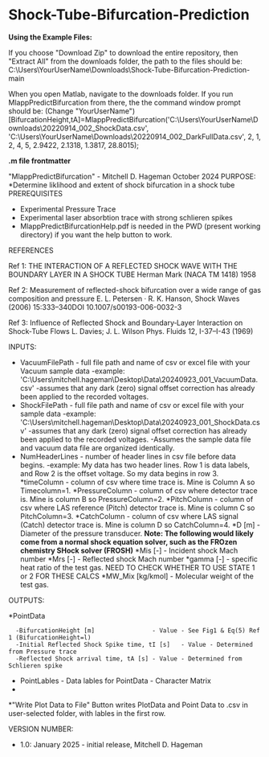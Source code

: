 # Shock-Tube-Bifurcation-Prediction


**Using the Example Files:**

If you choose "Download Zip" to download the entire repository, then "Extract All" from the downloads folder, 
the path to the files should be: 
C:\Users\YourUserName\Downloads\Shock-Tube-Bifurcation-Prediction-main  

When you open Matlab, navigate to the downloads folder.  If you run MlappPredictBifurcation from there, 
the the command window prompt should be: (Change "YourUserName")
[BifurcationHeight,tA]=MlappPredictBifurcation('C:\Users\YourUserName\Downloads\20220914_002_ShockData.csv', 'C:\Users\YourUserName\Downloads\20220914_002_DarkFullData.csv', 2, 1, 2, 4, 5, 2.9422, 2.1318, 1.3817, 28.8015);


**.m file frontmatter**
 
"MlappPredictBifurcation" - Mitchell D. Hageman October 2024
PURPOSE:
  *Determine liklihood and extent of shock bifurcation in a shock tube
PREREQUISITES
  * Experimental Pressure Trace
  * Experimental laser absorbtion trace with strong schlieren spikes
  * MlappPredictBifurcationHelp.pdf is needed in the PWD (present working directory) if you want the help button to work.

REFERENCES

Ref 1: THE INTERACTION OF A REFLECTED SHOCK WAVE WITH THE BOUNDARY LAYER IN A SHOCK TUBE
      Herman Mark (NACA TM 1418) 1958

Ref 2: Measurement of reflected-shock bifurcation over a wide range of gas composition and pressure
      E. L. Petersen · R. K. Hanson, Shock Waves (2006) 15:333–340DOI 10.1007/s00193-006-0032-3

Ref 3: Influence of Reflected Shock and Boundary‐Layer Interaction on Shock‐Tube Flows
      L. Davies; J. L. Wilson Phys. Fluids 12, I-37–I-43 (1969)

INPUTS:
  * VacuumFilePath - full file path and name of csv or excel file with your Vacuum sample data
      -example:  'C:\Users\mitchell.hageman\Desktop\Data\20240923_001_VacuumData.csv'
      -assumes that any dark (zero) signal offset correction has already been applied to the recorded voltages.
  * ShockFilePath - full file path and name of csv or excel file with your sample data
      -example:  'C:\Users\mitchell.hageman\Desktop\Data\20240923_001_ShockData.csv'
      -assumes that any dark (zero) signal offset correction has already been applied to the recorded voltages.
      -Assumes the sample data file and vacuum data file are organized identically.
  * NumHeaderLines - number of header lines in csv file before data begins.
      -example: My data has two header lines.  Row 1 is data labels, and Row 2 is the offset voltage. So my data  begins in row 3.
  *timeColumn - column of csv where time trace is.  Mine is Column A so Timecolumn=1.
  *PressureColumn - column of csv where detector trace is.  Mine is column B so PressureColumn=2.
  *PitchColumn - column of csv where LAS reference (Pitch) detector trace is.  Mine is column C so PitchColumn=3.
  *CatchColumn - column of csv where LAS signal (Catch) detector trace is.  Mine is column D so CatchColumn=4.
  *D [m] - Diameter of the pressure transducer.
  **Note: The following would likely come from a normal shock equation solver, such as the FROzen chemistry SHock solver (FROSH)**
  *Mis [-] - Incident shock Mach number
  *Mrs [-] - Reflected shock Mach number
   *gamma [-] - specific heat ratio of the test gas.  NEED TO CHECK WHETHER TO USE STATE 1 or 2 FOR THESE CALCS
  *MW_Mix [kg/kmol] - Molecular weight of the test gas.

OUTPUTS:
  
  *PointData
  
      -BifurcationHeight [m]                - Value - See Fig1 & Eq(5) Ref 1 (BifurcationHeight=l)
      -Initial Reflected Shock Spike time, tI [s]   - Value - Determined from Pressure trace
      -Reflected Shock arrival time, tA [s] - Value - Determined from Schlieren spike
      
  * PointLables - Data lables for PointData - Character Matrix
  * 
  *"Write Plot Data to File" Button writes PlotData and Point Data to .csv in user-selected folder, with lables in the first row.

VERSION NUMBER:
  * 1.0: January 2025 - initial release, Mitchell D. Hageman
